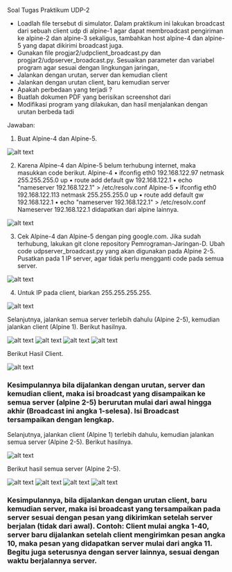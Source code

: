 Soal Tugas Praktikum UDP-2
-	Loadlah file tersebut di simulator. Dalam praktikum ini lakukan broadcast dari sebuah client udp di alpine-1 agar dapat membroadcast pengiriman ke alpine-2 dan alpine-3 sekaligus, tambahkan  host alpine-4 dan alpine-5 yang dapat dikirimi broadcast juga.
-	Gunakan file progjar2/udpclient_broadcast.py dan progjar2/udpserver_broadcast.py. Sesuaikan parameter dan variabel program agar sesuai dengan lingkungan jaringan,
-	Jalankan dengan urutan, server dan kemudian client
-	Jalankan dengan urutan client, baru kemudian server 
-	Apakah perbedaan yang terjadi ?
-	Buatlah dokumen PDF yang berisikan screenshot dari 
-	Modifikasi program yang dilakukan, dan hasil menjalankan dengan urutan berbeda tadi

Jawaban:

1. Buat Alpine-4 dan Alpine-5.

![alt text](https://github.com/marsellaeve/Pemrograman_Jaringan_D/blob/master/progjar2/praktikum_udp_2/gambar_praktikum_udp_2/alpine.png)

2. Karena Alpine-4 dan Alpine-5 belum terhubung internet, maka masukkan code berikut.
Alpine-4
•	ifconfig eth0 192.168.122.97 netmask 255.255.255.0 up
•	route add default gw 192.168.122.1
•	echo "nameserver 192.168.122.1" > /etc/resolv.conf
Alpine-5
•	ifconfig eth0 192.168.122.113 netmask 255.255.255.0 up
•	route add default gw 192.168.122.1
•	echo "nameserver 192.168.122.1" > /etc/resolv.conf
Nameserver 192.168.122.1 didapatkan dari alpine lainnya.

![alt text](https://github.com/marsellaeve/Pemrograman_Jaringan_D/blob/master/progjar2/praktikum_udp_2/gambar_praktikum_udp_2/nameserver.png)

3. Cek Alpine-4 dan Alpine-5 dengan ping google.com. Jika sudah terhubung, lakukan git clone repository Pemrograman-Jaringan-D. Ubah code udpserver_broadcast.py yang akan digunakan pada Alpine 2-5. Pusatkan pada 1 IP server, agar tidak perlu mengganti code pada semua server.

![alt text](https://github.com/marsellaeve/Pemrograman_Jaringan_D/blob/master/progjar2/praktikum_udp_2/gambar_praktikum_udp_2/udpserver.PNG)

4. Untuk IP pada client, biarkan 255.255.255.255. 

![alt text](https://github.com/marsellaeve/Pemrograman_Jaringan_D/blob/master/progjar2/praktikum_udp_2/gambar_praktikum_udp_2/udpclient.PNG)

Selanjutnya, jalankan semua server terlebih dahulu (Alpine 2-5), kemudian jalankan client (Alpine 1). Berikut hasilnya.

![alt text](https://github.com/marsellaeve/Pemrograman_Jaringan_D/blob/master/progjar2/praktikum_udp_2/gambar_praktikum_udp_2/server_alphine2.PNG)
![alt text](https://github.com/marsellaeve/Pemrograman_Jaringan_D/blob/master/progjar2/praktikum_udp_2/gambar_praktikum_udp_2/server_alphine3.PNG)
![alt text](https://github.com/marsellaeve/Pemrograman_Jaringan_D/blob/master/progjar2/praktikum_udp_2/gambar_praktikum_udp_2/server_alphine4.PNG)
![alt text](https://github.com/marsellaeve/Pemrograman_Jaringan_D/blob/master/progjar2/praktikum_udp_2/gambar_praktikum_udp_2/server_alphine5.PNG)

Berikut Hasil Client.

![alt text](https://github.com/marsellaeve/Pemrograman_Jaringan_D/blob/master/progjar2/praktikum_udp_2/gambar_praktikum_udp_2/hasil_client.PNG)

### Kesimpulannya bila dijalankan dengan urutan, server dan kemudian client, maka isi broadcast yang disampaikan ke semua server (alpine 2-5) berurutan mulai dari awal hingga akhir (Broadcast ini angka 1-selesa). Isi Broadcast tersampaikan dengan lengkap.

Selanjutnya, jalankan client (Alpine 1) terlebih dahulu, kemudian jalankan semua server (Alpine 2-5). Berikut hasilnya.

![alt text](https://github.com/marsellaeve/Pemrograman_Jaringan_D/blob/master/progjar2/praktikum_udp_2/gambar_praktikum_udp_2/2_hasil_client.PNG)

Berikut hasil semua server (Alpine 2-5).

![alt text](https://github.com/marsellaeve/Pemrograman_Jaringan_D/blob/master/progjar2/praktikum_udp_2/gambar_praktikum_udp_2/2_server_alphine2.PNG)
![alt text](https://github.com/marsellaeve/Pemrograman_Jaringan_D/blob/master/progjar2/praktikum_udp_2/gambar_praktikum_udp_2/2_server_alphine3.PNG)
![alt text](https://github.com/marsellaeve/Pemrograman_Jaringan_D/blob/master/progjar2/praktikum_udp_2/gambar_praktikum_udp_2/2_server_alphine4.PNG)
![alt text](https://github.com/marsellaeve/Pemrograman_Jaringan_D/blob/master/progjar2/praktikum_udp_2/gambar_praktikum_udp_2/2_server_alphine5.PNG)

### Kesimpulannya, bila dijalankan dengan urutan client, baru kemudian server, maka isi broadcast yang tersampaikan pada server sesuai dengan pesan yang dikirimkan setelah server berjalan (tidak dari awal). Contoh: Client mulai angka 1-40, server baru dijalankan setelah client mengirimkan pesan angka 10, maka pesan yang didapatkan server mulai dari angka 11. Begitu juga seterusnya dengan server lainnya, sesuai dengan waktu berjalannya server.
